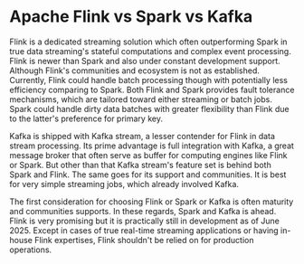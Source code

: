 # Apache Flink vs Spark vs Kafka

Flink is a dedicated streaming solution which often outperforming Spark in true data streaming's stateful computations and complex event processing. Flink is newer than Spark and also under constant development support. Although Flink's communities and ecosystem is not as established. Currently, Flink could handle batch processing though with potentially less efficiency comparing to Spark. Both Flink and Spark provides fault tolerance mechanisms, which are tailored toward either streaming or batch jobs. Spark could handle dirty data batches with greater flexibility than Flink due to the latter's preference for primary key.

Kafka is shipped with Kafka stream, a lesser contender for Flink in data stream processing. Its prime advantage is full integration with Kafka, a great message broker that often serve as buffer for computing engines like Flink or Spark. But other than that Kafka stream's feature set is behind both Spark and Flink. The same goes for its support and communities. It is best for very simple streaming jobs, which already involved Kafka.

The first consideration for choosing Flink or Spark or Kafka is often maturity and communities supports. In these regards, Spark and Kafka is ahead. Flink is very promising but it is practically still in development as of June 2025. Except in cases of true real-time streaming applications or having in-house Flink expertises, Flink shouldn't be relied on for production operations.
